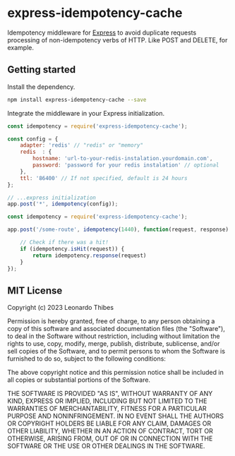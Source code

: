 express-idempotency-cache
=========================

Idempotency middleware for [Express](https://expressjs.com) to avoid duplicate requests processing of non-idempotency verbs of HTTP. Like POST and DELETE, for example.

Getting started
---------------

Install the dependency.
```bash
npm install express-idempotency-cache --save
```

Integrate the middleware in your Express initialization.

```javascript
const idempotency = require('express-idempotency-cache');

const config = {
    adapter: 'redis' // "redis" or "memory"
    redis  : {
        hostname: 'url-to-your-redis-instalation.yourdomain.com',
        password: 'password for your redis instalation' // optional
    },
    ttl: '86400' // If not specified, default is 24 hours
};

// ...express initialization
app.post('*', idempotency(config));
```

```javascript
const idempotency = require('express-idempotency-cache');

app.post('/some-route', idempotency(1440), function(request, response) {

    // Check if there was a hit!
    if (idempotency.isHit(request)) {
        return idempotency.response(request)
    }
});
```

MIT License
-----------

Copyright (c) 2023 Leonardo Thibes

Permission is hereby granted, free of charge, to any person obtaining a copy
of this software and associated documentation files (the "Software"), to deal
in the Software without restriction, including without limitation the rights
to use, copy, modify, merge, publish, distribute, sublicense, and/or sell
copies of the Software, and to permit persons to whom the Software is
furnished to do so, subject to the following conditions:

The above copyright notice and this permission notice shall be included in all
copies or substantial portions of the Software.

THE SOFTWARE IS PROVIDED "AS IS", WITHOUT WARRANTY OF ANY KIND, EXPRESS OR
IMPLIED, INCLUDING BUT NOT LIMITED TO THE WARRANTIES OF MERCHANTABILITY,
FITNESS FOR A PARTICULAR PURPOSE AND NONINFRINGEMENT. IN NO EVENT SHALL THE
AUTHORS OR COPYRIGHT HOLDERS BE LIABLE FOR ANY CLAIM, DAMAGES OR OTHER
LIABILITY, WHETHER IN AN ACTION OF CONTRACT, TORT OR OTHERWISE, ARISING FROM,
OUT OF OR IN CONNECTION WITH THE SOFTWARE OR THE USE OR OTHER DEALINGS IN THE
SOFTWARE.
